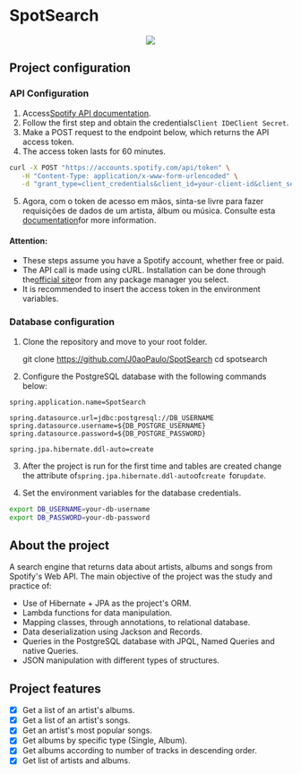 # SpotSearch

<p align=center>
<img src="https://github.com/J0aoPaulo/SpotSearch/assets/98539735/5252de87-4cd0-442f-9516-a6f25f4bde48">
</p>

## Project configuration

### API Configuration

1.  Access[Spotify API documentation](https://developer.spotify.com/documentation/web-api/tutorials/getting-started).
2.  Follow the first step and obtain the credentials`Client ID`e`Client Secret`.
3.  Make a POST request to the endpoint below, which returns the API access token.
4.  The access token lasts for 60 minutes.

```bash
curl -X POST "https://accounts.spotify.com/api/token" \
   -H "Content-Type: application/x-www-form-urlencoded" \
   -d "grant_type=client_credentials&client_id=your-client-id&client_secret=your-client-secret"
```

5.  Agora, com o token de acesso em mãos, sinta-se livre para fazer requisições de dados de um artista, álbum ou música. 
    Consulte esta [documentation](https://developer.spotify.com/documentation/web-api/reference/search)for more information.

#### Attention:

-   These steps assume you have a Spotify account, whether free or paid.
-   The API call is made using cURL. Installation can be done through the[official site](https://curl.se/download.html)or from any package manager you select.
-   It is recommended to insert the access token in the environment variables.

### Database configuration

1.  Clone the repository and move to your root folder.


    git clone https://github.com/J0aoPaulo/SpotSearch
    cd spotsearch

2.  Configure the PostgreSQL database with the following commands below:

```properties
spring.application.name=SpotSearch

spring.datasource.url=jdbc:postgresql://DB_USERNAME
spring.datasource.username=${DB_POSTGRE_USERNAME}
spring.datasource.password=${DB_POSTGRE_PASSWORD}

spring.jpa.hibernate.ddl-auto=create
```

3.  After the project is run for the first time and tables are created
    change the attribute of`spring.jpa.hibernate.ddl-auto`of`create `for`update`.

4.  Set the environment variables for the database credentials.

```bash
export DB_USERNAME=your-db-username
export DB_PASSWORD=your-db-password
```

## About the project

A search engine that returns data about artists, albums and songs from Spotify's Web API. The main objective of the project was
the study and practice of:

-   Use of Hibernate + JPA as the project's ORM.
-   Lambda functions for data manipulation.
-   Mapping classes, through annotations, to relational database.
-   Data deserialization using Jackson and Records.
-   Queries in the PostgreSQL database with JPQL, Named Queries and native Queries.
-   JSON manipulation with different types of structures.

## Project features

-   [x] Get a list of an artist's albums.
-   [x] Get a list of an artist's songs.
-   [x] Get an artist's most popular songs.
-   [x] Get albums by specific type (Single, Album).
-   [x] Get albums according to number of tracks in descending order.
-   [x] Get list of artists and albums.
